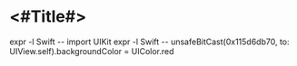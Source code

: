 #  <#Title#>

expr -l Swift -- import UIKit
expr -l Swift -- unsafeBitCast(0x115d6db70, to: UIView.self).backgroundColor = UIColor.red
